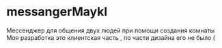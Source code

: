 # messangerMaykl
Мессенджер для общения двух людей при помощи создания комнаты
Моя разработка это клиентская часть , по части дизайна его не было (
